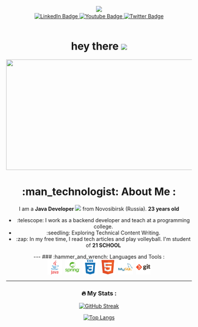 <div id="header" align="center">
  <img src="https://media.giphy.com/media/qgQUggAC3Pfv687qPC/giphy.gif" width="100"/>
</div>
<div id="badges" align="center">
  <a href="https://vk.com/codeimperror">
    <img src="https://img.shields.io/badge/Вконтакте-blue?style=for-the-badge&logo=vk&logoColor=white" alt="LinkedIn Badge"/>
  </a>
  <a href="mailto:sanchezzz1597@gmail.com">
    <img src="https://img.shields.io/badge/Gmail-red?style=for-the-badge&logo=gmail&logoColor=white" alt="Youtube Badge"/>
  </a>
  <a href="https://t.me/zico_imp">
    <img src="https://img.shields.io/badge/Telegram-blue?style=for-the-badge&logo=telegram&logoColor=white" alt="Twitter Badge"/>
  </a>
</div>
<div id="views" align="center">
<img src="https://komarev.com/ghpvc/?username=a-vor&style=flat-square&color=blue" alt=""/>
</div>
<div id="hey" align="center">
<h1>
  hey there
  <img src="https://media.giphy.com/media/hvRJCLFzcasrR4ia7z/giphy.gif" width="30px"/>
</h1>

<div id="gif" align="center">
  <img src="https://media.giphy.com/media/RbDKaczqWovIugyJmW/giphy.gif" width="600" height="300"/>
</div>
<h1>
  :man_technologist: About Me :
 </h1>
<p>I am a <strong> Java Developer </strong> <img src="https://media.giphy.com/media/WUlplcMpOCEmTGBtBW/giphy.gif" width="30"> from Novosibirsk (Russia). <strong> 23 years old </strong><p>
<ul>
<li> :telescope: I work as a backend developer and teach at a programming college. </li>
<li> :seedling: Exploring Technical Content Writing. </li>
<li> :zap: In my free time, I read tech articles and play volleyball. I'm student of <strong> 21 SCHOOL </strong></li>
</ul>
---
### :hammer_and_wrench: Languages and Tools :
<div>
  <img src="https://github.com/devicons/devicon/blob/master/icons/java/java-original-wordmark.svg" title="Java" alt="Java" width="40" height="40"/>&nbsp;
  <img src="https://github.com/devicons/devicon/blob/master/icons/spring/spring-original-wordmark.svg" title="Spring" alt="Spring" width="40" height="40"/>&nbsp;
  <img src="https://github.com/devicons/devicon/blob/master/icons/css3/css3-plain-wordmark.svg"  title="CSS3" alt="CSS" width="40" height="40"/>&nbsp;
  <img src="https://github.com/devicons/devicon/blob/master/icons/html5/html5-original.svg" title="HTML5" alt="HTML" width="40" height="40"/>&nbsp;
  <img src="https://github.com/devicons/devicon/blob/master/icons/mysql/mysql-original-wordmark.svg" title="MySQL"  alt="MySQL" width="40" height="40"/>&nbsp;
  <img src="https://github.com/devicons/devicon/blob/master/icons/git/git-original-wordmark.svg" title="Git" **alt="Git" width="40" height="40"/>
</div>

---
### :fire: My Stats :
[![GitHub Streak](http://github-readme-streak-stats.herokuapp.com?user=a-vor&theme=dark&background=000000)](https://git.io/streak-stats)

[![Top Langs](https://github-readme-stats.vercel.app/api/top-langs/?username=a-vor&layout=compact&theme=vision-friendly-light)](https://github.com/anuraghazra/github-readme-stats)
